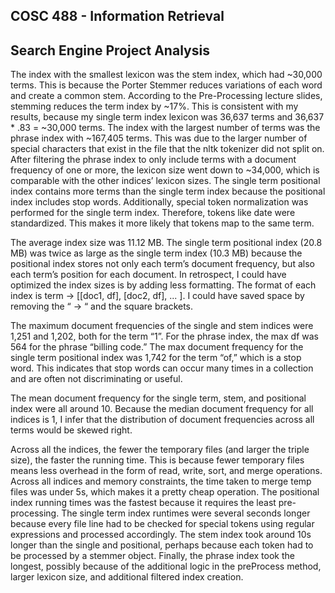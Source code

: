 ## COSC 488 - Information Retrieval 
## Search Engine Project Analysis

The index with the smallest lexicon was the stem index, which had ~30,000 terms. This is because the Porter Stemmer reduces variations of each word and create a common stem. According to the Pre-Processing lecture slides, stemming reduces the term index by ~17%. This is consistent with my results, because my single term index lexicon was 36,637 terms and 36,637 * .83 = ~30,000 terms. The index with the largest number of terms was the phrase index with ~167,405 terms. This was due to the larger number of special characters that exist in the file that the nltk tokenizer did not split on. After filtering the phrase index to only include terms with a document frequency of one or more, the lexicon size went down to ~34,000, which is comparable with the other indices’ lexicon sizes. The single term positional index contains more terms than the single term index because the positional index includes stop words. Additionally, special token normalization was performed for the single term index. Therefore, tokens like date were standardized. This makes it more likely that tokens map to the same term. 

The average index size was 11.12 MB. The single term positional index (20.8 MB) was twice as large as the single term index (10.3 MB) because the positional index stores not only each term’s document frequency, but also each term’s position for each document. In retrospect, I could have optimized the index sizes is by adding less formatting. The format of each index is term -> [[doc1, df], [doc2, df], ... ].  I could have saved space by removing the “ -> “ and the square brackets. 

The maximum document frequencies of the single and stem indices were 1,251 and 1,202, both for the term “1”. For the phrase index, the max df was 564 for the phrase “billing code.” The max document frequency for the single term positional index was 1,742 for the term “of,” which is a stop word. This indicates that stop words can occur many times in a collection and are often not discriminating or useful. 

The mean document frequency for the single term, stem, and positional index were all around 10. Because the median document frequency for all indices is 1, I infer that the distribution of document frequencies across all terms would be skewed right. 

Across all the indices, the fewer the temporary files (and larger the triple size), the faster the running time. This is because fewer temporary files means less overhead in the form of read, write, sort, and merge operations. Across all indices and memory constraints, the time taken to merge temp files was under 5s, which makes it a pretty cheap operation. The positional index running times was the fastest because it requires the least pre-processing. The single term index runtimes were several seconds longer because every file line had to be checked for special tokens using regular expressions and processed accordingly. The stem index took around 10s longer than the single and positional, perhaps because each token had to be processed by a stemmer object.  Finally, the phrase index took the longest, possibly because of the additional logic in the preProcess method, larger lexicon size, and additional filtered index creation. 
